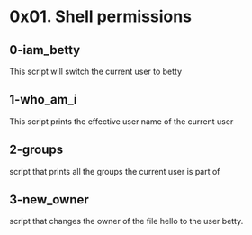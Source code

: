 # 0x01. Shell permissions
## 0-iam_betty
This script will switch the current user to betty

## 1-who_am_i
This script prints the effective user name of the current user

## 2-groups
script that prints all the groups the current user is part of

## 3-new_owner
script that changes the owner of the file hello to the user betty.